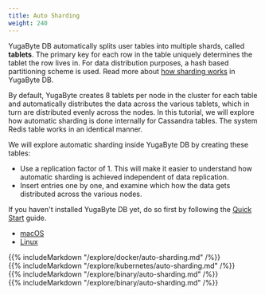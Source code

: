 ```yaml
---
title: Auto Sharding
weight: 240
---
```


YugaByte DB automatically splits user tables into multiple shards, called **tablets**. The primary key for each row in the table uniquely determines the tablet the row lives in. For data distribution purposes, a hash based partitioning scheme is used. Read more about [how sharding works](/architecture/concepts/sharding/) in YugaByte DB.

By default, YugaByte creates 8 tablets per node in the cluster for each table and automatically distributes the data across the various tablets, which in turn are distributed evenly across the nodes. In this tutorial, we will explore how automatic sharding is done internally for Cassandra tables. The system Redis table works in an identical manner.

We will explore automatic sharding inside YugaByte DB by creating these tables:

- Use a replication factor of 1. This will make it easier to understand how automatic sharding is achieved independent of data replication.
- Insert entries one by one, and examine which how the data gets distributed across the various nodes.

If you haven't installed YugaByte DB yet, do so first by following the [Quick Start](/quick-start/install/) guide.

<ul class="nav nav-tabs">
  <li class="active">
    <a data-toggle="tab" href="#macos">
      <i class="fa fa-apple" aria-hidden="true"></i>
      macOS
    </a>
  </li>
  <li>
    <a data-toggle="tab" href="#linux">
      <i class="fa fa-linux" aria-hidden="true"></i>
      Linux
    </a>
  </li>
</ul>

<div class="tab-content">
  <div id="docker" class="tab-pane fade">
    {{% includeMarkdown "/explore/docker/auto-sharding.md" /%}}
  </div>
  <div id="kubernetes" class="tab-pane fade">
    {{% includeMarkdown "/explore/kubernetes/auto-sharding.md" /%}}
  </div>
  <div id="macos" class="tab-pane fade in active">
    {{% includeMarkdown "/explore/binary/auto-sharding.md" /%}}
  </div>
  <div id="linux" class="tab-pane fade">
    {{% includeMarkdown "/explore/binary/auto-sharding.md" /%}}
  </div> 
</div>
